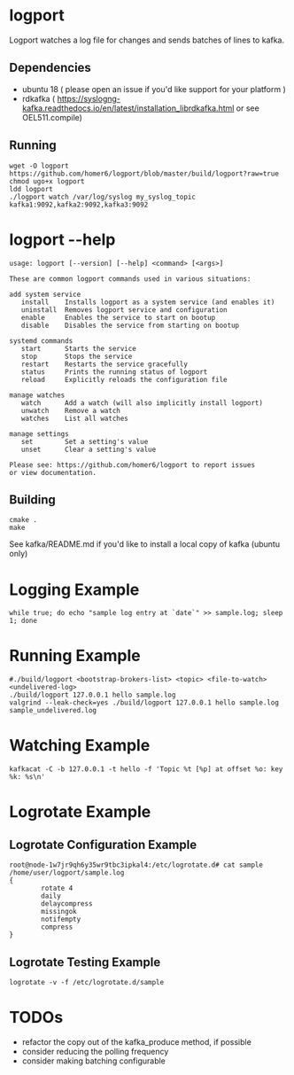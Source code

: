 # logport

Logport watches a log file for changes and sends batches of lines to kafka.


## Dependencies
- ubuntu 18 ( please open an issue if you'd like support for your platform )
- rdkafka ( https://syslogng-kafka.readthedocs.io/en/latest/installation_librdkafka.html or see OEL511.compile)

## Running
```
wget -O logport https://github.com/homer6/logport/blob/master/build/logport?raw=true
chmod ugo+x logport
ldd logport
./logport watch /var/log/syslog my_syslog_topic kafka1:9092,kafka2:9092,kafka3:9092
```


# logport --help
```
usage: logport [--version] [--help] <command> [<args>]

These are common logport commands used in various situations:

add system service
   install    Installs logport as a system service (and enables it)
   uninstall  Removes logport service and configuration
   enable     Enables the service to start on bootup
   disable    Disables the service from starting on bootup

systemd commands
   start      Starts the service
   stop       Stops the service
   restart    Restarts the service gracefully
   status     Prints the running status of logport
   reload     Explicitly reloads the configuration file

manage watches
   watch      Add a watch (will also implicitly install logport)
   unwatch    Remove a watch
   watches    List all watches

manage settings
   set        Set a setting's value
   unset      Clear a setting's value

Please see: https://github.com/homer6/logport to report issues
or view documentation.
```



## Building
```
cmake .
make
```


See kafka/README.md if you'd like to install a local copy of kafka (ubuntu only)



# Logging Example
```
while true; do echo "sample log entry at `date`" >> sample.log; sleep 1; done
```


# Running Example

```
#./build/logport <bootstrap-brokers-list> <topic> <file-to-watch> <undelivered-log>
./build/logport 127.0.0.1 hello sample.log
valgrind --leak-check=yes ./build/logport 127.0.0.1 hello sample.log sample_undelivered.log
```


# Watching Example

```
kafkacat -C -b 127.0.0.1 -t hello -f 'Topic %t [%p] at offset %o: key %k: %s\n'
```



# Logrotate Example

## Logrotate Configuration Example

```
root@node-1w7jr9qh6y35wr9tbc3ipkal4:/etc/logrotate.d# cat sample
/home/user/logport/sample.log
{
        rotate 4
        daily
        delaycompress
        missingok
        notifempty
        compress
}

```

## Logrotate Testing Example

```
logrotate -v -f /etc/logrotate.d/sample
```


# TODOs

 - refactor the copy out of the kafka_produce method, if possible
 - consider reducing the polling frequency
 - consider making batching configurable
